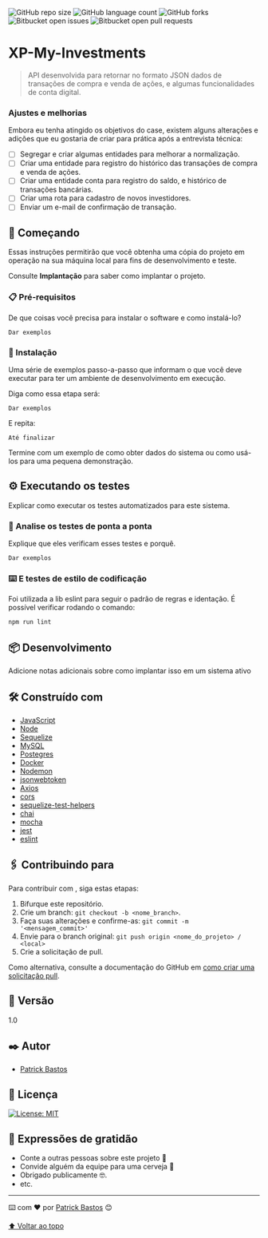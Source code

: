 ![GitHub repo size](https://img.shields.io/github/repo-size/iuricode/README-template?style=for-the-badge)
![GitHub language count](https://img.shields.io/github/languages/count/iuricode/README-template?style=for-the-badge)
![GitHub forks](https://img.shields.io/github/forks/iuricode/README-template?style=for-the-badge)
![Bitbucket open issues](https://img.shields.io/bitbucket/issues/iuricode/README-template?style=for-the-badge)
![Bitbucket open pull requests](https://img.shields.io/bitbucket/pr-raw/iuricode/README-template?style=for-the-badge)



# XP-My-Investments

> API desenvolvida para retornar no formato JSON dados de transações de compra e venda de ações, e algumas funcionalidades de conta digital.

### Ajustes e melhorias

Embora eu tenha atingido os objetivos do case, existem alguns alterações e adições que eu gostaria de criar para prática após a entrevista técnica:

- [ ] Segregar e criar algumas entidades para melhorar a normalização. 
- [ ] Criar uma entidade para registro do histórico das transações de compra e venda de ações.
- [ ] Criar uma entidade conta para registro do saldo, e histórico de transações bancárias.
- [ ] Criar uma rota para cadastro de novos investidores.
- [ ] Enviar um e-mail de confirmação de transação.

## 🚀 Começando

Essas instruções permitirão que você obtenha uma cópia do projeto em operação na sua máquina local para fins de desenvolvimento e teste.

Consulte **Implantação** para saber como implantar o projeto.

### 📋 Pré-requisitos

De que coisas você precisa para instalar o software e como instalá-lo?

```
Dar exemplos
```

### 🔧 Instalação

Uma série de exemplos passo-a-passo que informam o que você deve executar para ter um ambiente de desenvolvimento em execução.

Diga como essa etapa será:

```
Dar exemplos
```

E repita:

```
Até finalizar
```

Termine com um exemplo de como obter dados do sistema ou como usá-los para uma pequena demonstração.

## ⚙️ Executando os testes

Explicar como executar os testes automatizados para este sistema.

### 🔩 Analise os testes de ponta a ponta

Explique que eles verificam esses testes e porquê.

```
Dar exemplos
```

### ⌨️ E testes de estilo de codificação

Foi utilizada a lib eslint para seguir o padrão de regras e identação.
É possível verificar rodando o comando:

```
npm run lint
```

## 📦 Desenvolvimento

Adicione notas adicionais sobre como implantar isso em um sistema ativo

## 🛠️ Construído com

* [JavaScript](https://devdocs.io/javascript/)
* [Node](https://nodejs.org/en/docs/)
* [Sequelize](https://sequelize.org/)
* [MySQL](https://dev.mysql.com/doc/)
* [Postegres](https://www.postgresql.org/docs/)
* [Docker](https://docs.docker.com/)
* [Nodemon](https://nodemon.io/)
* [jsonwebtoken](https://jwt.io/)
* [Axios](https://axios-http.com/ptbr/docs/intro)
* [cors](https://www.npmjs.com/package/cors)
* [sequelize-test-helpers](https://www.npmjs.com/package/sequelize-test-helpers)
* [chai](https://devdocs.io/chai/)
* [mocha](https://mochajs.org/api/mocha.js.html)
* [jest](https://jestjs.io/pt-BR/docs/getting-started)
* [eslint](https://eslint.org/docs/latest/user-guide/configuring/)

## 🖇️ Contribuindo para <XP-My-Investments>

Para contribuir com <XP-My-Investments>, siga estas etapas:

1. Bifurque este repositório.
2. Crie um branch: `git checkout -b <nome_branch>`.
3. Faça suas alterações e confirme-as: `git commit -m '<mensagem_commit>'`
4. Envie para o branch original: `git push origin <nome_do_projeto> / <local>`
5. Crie a solicitação de pull.

Como alternativa, consulte a documentação do GitHub em [como criar uma solicitação pull](https://help.github.com/en/github/collaborating-with-issues-and-pull-requests/creating-a-pull-request).


## 📌 Versão

1.0


## ✒️ Autor

* [Patrick Bastos](https://github.com/PatrickBastosDeveloper)


## 📄 Licença

[![License: MIT](https://img.shields.io/badge/License-MIT-yellow.svg)](https://opensource.org/licenses/MIT)


## 🎁 Expressões de gratidão

* Conte a outras pessoas sobre este projeto 📢
* Convide alguém da equipe para uma cerveja 🍺 
* Obrigado publicamente 🤓.
* etc.


---
⌨️ com ❤️ por [Patrick Bastos](https://github.com/PatrickBastosDeveloper) 😊

[⬆ Voltar ao topo](#XP-My-Investments)<br>